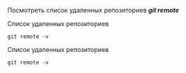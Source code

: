 Посмотреть список удаленных репозиториев ***git remote***

Список удаленных репозиториев
```
git remote -v
```
Список удаленных репозиториев
```
git remote -v
```
